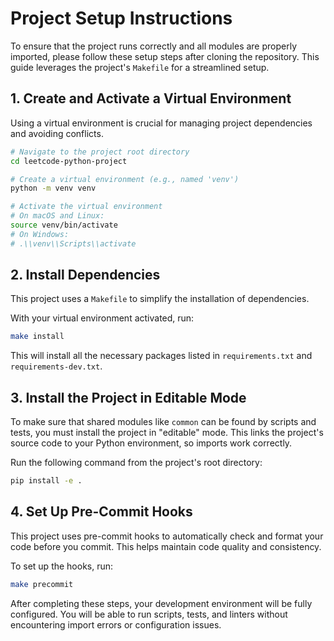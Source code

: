 # Project Setup Instructions

To ensure that the project runs correctly and all modules are properly imported, please follow these setup
steps after cloning the repository. This guide leverages the project's `Makefile` for a streamlined setup.

## 1. Create and Activate a Virtual Environment

Using a virtual environment is crucial for managing project dependencies and avoiding conflicts.

```bash
# Navigate to the project root directory
cd leetcode-python-project

# Create a virtual environment (e.g., named 'venv')
python -m venv venv

# Activate the virtual environment
# On macOS and Linux:
source venv/bin/activate
# On Windows:
# .\\venv\\Scripts\\activate
```

## 2. Install Dependencies

This project uses a `Makefile` to simplify the installation of dependencies.

With your virtual environment activated, run:

```bash
make install
```

This will install all the necessary packages listed in `requirements.txt` and `requirements-dev.txt`.

## 3. Install the Project in Editable Mode

To make sure that shared modules like `common` can be found by scripts and tests, you must install the project
in "editable" mode. This links the project's source code to your Python environment, so imports work
correctly.

Run the following command from the project's root directory:

```bash
pip install -e .
```

## 4. Set Up Pre-Commit Hooks

This project uses pre-commit hooks to automatically check and format your code before you commit. This helps
maintain code quality and consistency.

To set up the hooks, run:

```bash
make precommit
```

After completing these steps, your development environment will be fully configured. You will be able to run
scripts, tests, and linters without encountering import errors or configuration issues.
